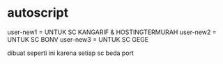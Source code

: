 # autoscript

user-new1 = UNTUK SC KANGARIF & HOSTINGTERMURAH
user-new2 = UNTUK SC BONV
user-new3 = UNTUK SC GEGE

dibuat seperti ini karena setiap sc beda port
